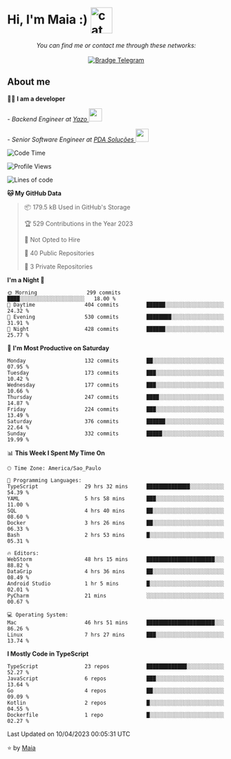 <h1 align="left">Hi, I'm Maia :) 
<img src="https://emojis.slackmojis.com/emojis/images/1643509834/36299/black-cat.gif?1643509834" width="50" height="60" align="center"  alt="cat"/>
</h1>

<p align="center">
    <i>You can find me or contact me through these networks:</i>
    <br/><br/>
    <a href="https://t.me/mrootx" target="_blank">
        <img src="https://img.shields.io/badge/-Telegram-2CA5E0?logo=telegram&style=flat&logoColor=white" alt="Bradge Telegram" />
    </a>
</p>

## About me

:technologist: <strong>I am a developer</strong> <br>

<p><em> - Backend Engineer at <a href="https://yazo.com.br/">Yazo
</a><img src="https://media.giphy.com/media/WUlplcMpOCEmTGBtBW/giphy.gif" width="30"> 
</em></p>

<p><em> - Senior Software Engineer at <a href="https://pdasolucoes.com.br">PDA Soluções
</a><img src="https://media.giphy.com/media/WUlplcMpOCEmTGBtBW/giphy.gif" width="30"> 
</em></p>

<!--START_SECTION:waka-->
![Code Time](http://img.shields.io/badge/Code%20Time-2%2C329%20hrs%2045%20mins-blue)

![Profile Views](http://img.shields.io/badge/Profile%20Views-17-blue)

![Lines of code](https://img.shields.io/badge/From%20Hello%20World%20I%27ve%20Written-392.0%20thousand%20lines%20of%20code-blue)

**🐱 My GitHub Data** 

> 📦 179.5 kB Used in GitHub's Storage 
 > 
> 🏆 529 Contributions in the Year 2023
 > 
> 🚫 Not Opted to Hire
 > 
> 📜 40 Public Repositories 
 > 
> 🔑 3 Private Repositories 
 > 
**I'm a Night 🦉** 

```text
🌞 Morning                299 commits         ████░░░░░░░░░░░░░░░░░░░░░   18.00 % 
🌆 Daytime                404 commits         ██████░░░░░░░░░░░░░░░░░░░   24.32 % 
🌃 Evening                530 commits         ████████░░░░░░░░░░░░░░░░░   31.91 % 
🌙 Night                  428 commits         ██████░░░░░░░░░░░░░░░░░░░   25.77 % 
```
📅 **I'm Most Productive on Saturday** 

```text
Monday                   132 commits         ██░░░░░░░░░░░░░░░░░░░░░░░   07.95 % 
Tuesday                  173 commits         ███░░░░░░░░░░░░░░░░░░░░░░   10.42 % 
Wednesday                177 commits         ███░░░░░░░░░░░░░░░░░░░░░░   10.66 % 
Thursday                 247 commits         ████░░░░░░░░░░░░░░░░░░░░░   14.87 % 
Friday                   224 commits         ███░░░░░░░░░░░░░░░░░░░░░░   13.49 % 
Saturday                 376 commits         ██████░░░░░░░░░░░░░░░░░░░   22.64 % 
Sunday                   332 commits         █████░░░░░░░░░░░░░░░░░░░░   19.99 % 
```


📊 **This Week I Spent My Time On** 

```text
🕑︎ Time Zone: America/Sao_Paulo

💬 Programming Languages: 
TypeScript               29 hrs 32 mins      ██████████████░░░░░░░░░░░   54.39 % 
YAML                     5 hrs 58 mins       ███░░░░░░░░░░░░░░░░░░░░░░   11.00 % 
SQL                      4 hrs 40 mins       ██░░░░░░░░░░░░░░░░░░░░░░░   08.60 % 
Docker                   3 hrs 26 mins       ██░░░░░░░░░░░░░░░░░░░░░░░   06.33 % 
Bash                     2 hrs 53 mins       █░░░░░░░░░░░░░░░░░░░░░░░░   05.31 % 

🔥 Editors: 
WebStorm                 48 hrs 15 mins      ██████████████████████░░░   88.82 % 
DataGrip                 4 hrs 36 mins       ██░░░░░░░░░░░░░░░░░░░░░░░   08.49 % 
Android Studio           1 hr 5 mins         █░░░░░░░░░░░░░░░░░░░░░░░░   02.01 % 
PyCharm                  21 mins             ░░░░░░░░░░░░░░░░░░░░░░░░░   00.67 % 

💻 Operating System: 
Mac                      46 hrs 51 mins      ██████████████████████░░░   86.26 % 
Linux                    7 hrs 27 mins       ███░░░░░░░░░░░░░░░░░░░░░░   13.74 % 
```

**I Mostly Code in TypeScript** 

```text
TypeScript               23 repos            █████████████░░░░░░░░░░░░   52.27 % 
JavaScript               6 repos             ███░░░░░░░░░░░░░░░░░░░░░░   13.64 % 
Go                       4 repos             ██░░░░░░░░░░░░░░░░░░░░░░░   09.09 % 
Kotlin                   2 repos             █░░░░░░░░░░░░░░░░░░░░░░░░   04.55 % 
Dockerfile               1 repo              █░░░░░░░░░░░░░░░░░░░░░░░░   02.27 % 
```




 Last Updated on 10/04/2023 00:05:31 UTC
<!--END_SECTION:waka-->

⭐️ by [Maia](https://github.com/gabrielmaialva33/)


